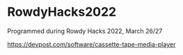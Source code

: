 # RowdyHacks2022

Programmed during Rowdy Hacks 2022, March 26/27

https://devpost.com/software/cassette-tape-media-player
